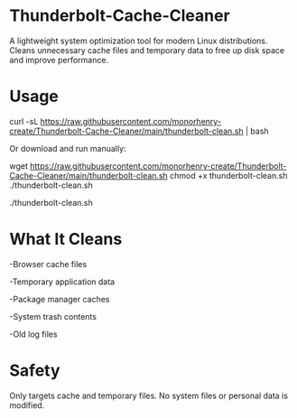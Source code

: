 # Thunderbolt-Cache-Cleaner
A lightweight system optimization tool for modern Linux distributions. Cleans unnecessary cache files and temporary data to free up disk space and improve performance.

# Usage
curl -sL https://raw.githubusercontent.com/monorhenry-create/Thunderbolt-Cache-Cleaner/main/thunderbolt-clean.sh | bash

Or download and run manually:

wget https://raw.githubusercontent.com/monorhenry-create/Thunderbolt-Cache-Cleaner/main/thunderbolt-clean.sh
chmod +x thunderbolt-clean.sh
./thunderbolt-clean.sh

./thunderbolt-clean.sh
# What It Cleans
-Browser cache files

-Temporary application data

-Package manager caches

-System trash contents

-Old log files

# Safety

Only targets cache and temporary files. No system files or personal data is modified.


